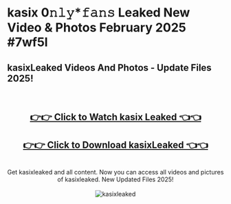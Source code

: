 # kasix 0𝚗𝚕𝚢*𝚏𝚊𝚗𝚜 Leaked New Video & Photos February 2025 #7wf5l

<h2>kasixLeaked Videos And Photos - Update Files 2025!</h2>
<br>
<div align="center">
<h2><a href="https://mediaupload.pro?title=kasix&ref=11F" rel="nofollow">👉👉 Click to Watch kasix Leaked 👈👈</a></h2>
<h2><a href="https://mediaupload.pro?title=kasix&ref=11F" rel="nofollow">👉👉 Click to Download kasixLeaked 👈👈</a></h2>
<br>
Get kasixleaked and all content. Now you can access all videos and pictures of kasixleaked. New Updated Files 2025!
<br>
<br>
<a href="https://mediaupload.pro?title=kasix&ref=11F" rel="nofollow" data-target="animated-image.originalLink"><img src="https://i.ibb.co/Gkj2r4b/banner.png" alt="kasixleaked" style="max-width: 100%; display: inline-block;" data-target="animated-image.originalImage"></a>
</div>
<br>

